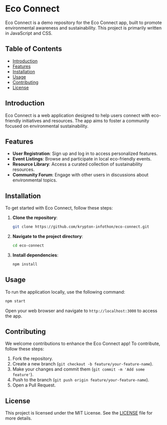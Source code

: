 # Eco Connect

Eco Connect is a demo repository for the Eco Connect app, built to promote environmental awareness and sustainability. This project is primarily written in JavaScript and CSS.

## Table of Contents

- [Introduction](#introduction)
- [Features](#features)
- [Installation](#installation)
- [Usage](#usage)
- [Contributing](#contributing)
- [License](#license)

## Introduction

Eco Connect is a web application designed to help users connect with eco-friendly initiatives and resources. The app aims to foster a community focused on environmental sustainability.

## Features

- **User Registration**: Sign up and log in to access personalized features.
- **Event Listings**: Browse and participate in local eco-friendly events.
- **Resource Library**: Access a curated collection of sustainability resources.
- **Community Forum**: Engage with other users in discussions about environmental topics.

## Installation

To get started with Eco Connect, follow these steps:

1. **Clone the repository**:
    ```bash
    git clone https://github.com/krypton-infothon/eco-connect.git
    ```
2. **Navigate to the project directory**:
    ```bash
    cd eco-connect
    ```
3. **Install dependencies**:
    ```bash
    npm install
    ```

## Usage

To run the application locally, use the following command:

```bash
npm start
```

Open your web browser and navigate to `http://localhost:3000` to access the app.

## Contributing

We welcome contributions to enhance the Eco Connect app! To contribute, follow these steps:

1. Fork the repository.
2. Create a new branch (`git checkout -b feature/your-feature-name`).
3. Make your changes and commit them (`git commit -m 'Add some feature'`).
4. Push to the branch (`git push origin feature/your-feature-name`).
5. Open a Pull Request.

## License

This project is licensed under the MIT License. See the [LICENSE](LICENSE) file for more details.
